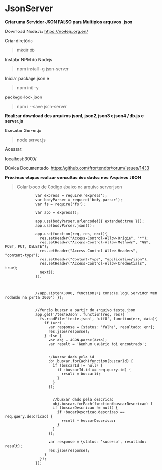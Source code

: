 # JsonServer

**Criar uma Servidor JSON FALSO para Multiplos arquivos .json**


Download NodeJs:
https://nodejs.org/en/



Criar diretório
>mkdir db

Instalar NPM do Nodejs
> npm install -g json-server

Iniciar package.json e 
> npm init -y

package-lock.json
> npm i --save json-server

**Realizar download dos arquivos json1, json2, json3 e json4 / db.js e server.js**

Executar Server.js
> node server.js
   
Acessar:
   
   localhost:3000/

   Dúvida Documentado: https://github.com/frontendbr/forum/issues/1433
   
   
   
**Próximas etapas realizar consultas dos dados nos Arquivos JSON**

>Colar bloco de Código abaixo no arquivo server.json

                  var express = require('express');
                  var bodyParser = require('body-parser');
                  var fs = require('fs');

                  var app = express();

                  app.use(bodyParser.urlencoded({ extended:true }));
                  app.use(bodyParser.json());

                  app.use(function(req, res, next){
                    res.setHeader("Access-Control-Allow-Origin", "*");
                    res.setHeader("Access-Control-Allow-Methods", "GET, POST, PUT, DELETE");
                    res.setHeader("Access-Control-Allow-Headers", "content-type");
                    res.setHeader("Content-Type", "application/json");
                    res.setHeader("Access-Control-Allow-Credentials", true);
                    next();
                  });



                  //app.listen(3000, function(){ console.log('Servidor Web rodando na porta 3000') });


                  //função buscar a partir do arquivo teste.json
                  app.get('/testeJson', function(req, res){
                    fs.readFile('teste.json', 'utf8', function(err, data){
                      if (err) {
                        var response = {status: 'falha', resultado: err};
                        res.json(response);
                      } else {
                        var obj = JSON.parse(data);
                        var result = 'Nenhum usuário foi encontrado';


                        //buscar dado pelo id
                        obj.buscar.forEach(function(buscarId) {
                          if (buscarId != null) {
                            if (buscarId.id == req.query.id) {
                              result = buscarId;
                            }
                          }
                        });


                          //buscar dado pela descricao
                          obj.buscar.forEach(function(buscarDescricao) {
                          if (buscarDescricao != null) {
                            if (bucarDescricao.descricao == req.query.descricao) {
                              result = buscarDescricao;
                            }
                          }
                        });

                        var response = {status: 'sucesso', resultado: result};
                        res.json(response);
                      }
                    });
                  });






